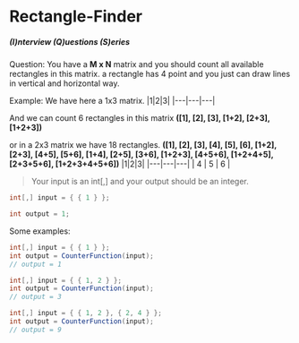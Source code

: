 # Rectangle-Finder
##### (I)nterview (Q)uestions (S)eries
Question:
You have a **M x N** matrix and you should count all available rectangles in this matrix.
a rectangle has 4 point and you just can draw lines in vertical and horizontal way.

Example:
We have here a 1x3 matrix.
|1|2|3|
|---|---|---|

And we can count 6 rectangles in this matrix 
**([1], [2], [3], [1+2], [2+3], [1+2+3])**

or in a 2x3 matrix we have 18 rectangles.
**([1], [2], [3], [4], [5], [6], [1+2], [2+3], [4+5], [5+6], [1+4], [2+5], [3+6], [1+2+3], [4+5+6], [1+2+4+5], [2+3+5+6], [1+2+3+4+5+6])**
|1|2|3|
|---|---|---|
| 4 | 5 | 6 |

> Your input is an int[,] and your output should be an integer.
```csharp
int[,] input = { { 1 } };
```
```csharp
int output = 1;
```
Some examples:
```csharp
int[,] input = { { 1 } };
int output = CounterFunction(input);
// output = 1
```
```csharp
int[,] input = { { 1, 2 } };
int output = CounterFunction(input);
// output = 3
```
```csharp
int[,] input = { { 1, 2 }, { 2, 4 } };
int output = CounterFunction(input);
// output = 9
```
